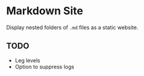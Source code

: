 # Markdown Site

Display nested folders of `.md` files as a static website.

## TODO

- Leg levels
- Option to suppress logs
